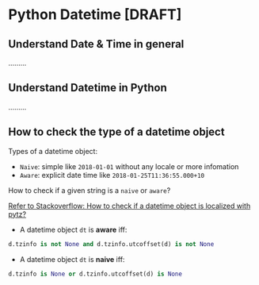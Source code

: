 # Python Datetime [DRAFT]

## Understand Date & Time in general
.........

## Understand Datetime in Python
.........

## How to check the type of a datetime object

Types of a datetime object:
- `Naive`: simple like `2018-01-01` without any locale or more infomation
- `Aware`: explicit date time like `2018-01-25T11:36:55.000+10`

How to check if a given string is a `naive` or `aware`?

[Refer to Stackoverflow: How to check if a datetime object is localized with pytz?](https://stackoverflow.com/a/27596917/9172013)

- A datetime object `dt` is **aware** iff:
```py
d.tzinfo is not None and d.tzinfo.utcoffset(d) is not None
```
- A datetime object `dt` is **naive** iff:
```py
d.tzinfo is None or d.tzinfo.utcoffset(d) is None
```
